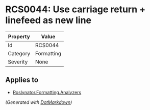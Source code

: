 # RCS0044: Use carriage return \+ linefeed as new line

| Property | Value      |
| -------- | ---------- |
| Id       | RCS0044    |
| Category | Formatting |
| Severity | None       |

## Applies to

* [Roslynator.Formatting.Analyzers](https://www.nuget.org/packages/Roslynator.Formatting.Analyzers)


*\(Generated with [DotMarkdown](http://github.com/JosefPihrt/DotMarkdown)\)*